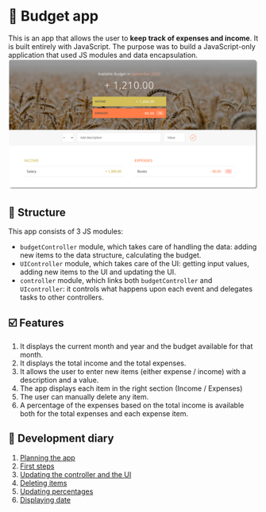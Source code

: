 
  
#  💸 Budget app


This is an app that allows the user to **keep track of expenses and income**. It is built entirely with JavaScript. The purpose was to build a JavaScript-only application that used JS modules and data encapsulation.![back](back-8998420.png)

## 🌲 Structure

This app consists of 3 JS modules:

- `budgetController` module, which takes care of handling the data: adding new items to the data structure, calculating the budget.
- `UIController` module, which takes care of the UI: getting input values, adding new items to the UI and updating the UI.
- `controller` module, which links both `budgetController` and `UIcontroller`: it controls what happens upon each event and delegates tasks to other controllers.



## ☑️ Features

1. It displays the current month and year and the budget available for that month.
2. It displays the total income and the total expenses.
3. It allows the user to enter new items (either expense / income) with a description and a value.
4. The app displays each item in the right section (Income / Expenses)
5. The user can manually delete any item.
6. A percentage of the expenses based on the total income is available both for the total expenses and each expense item.



## 📓 Development diary

1. [Planning the app](https://github.com/elemarmar/budget-app/blob/master/doc/01-Planning%20of%20the%20app.md)
2. [First steps](https://github.com/elemarmar/budget-app/blob/master/doc/02-First%20steps.md)
3. [Updating the controller and the UI](https://github.com/elemarmar/budget-app/blob/master/doc/03-Updating%20the%20controller%20and%20UI.md)
4. [Deleting items](https://github.com/elemarmar/budget-app/blob/master/doc/04-Deleting%20items.md)
5. [Updating percentages](https://github.com/elemarmar/budget-app/blob/master/doc/05-Update%20percentages.md)
6. [Displaying date](https://github.com/elemarmar/budget-app/blob/master/doc/06-Display%20date.md)
